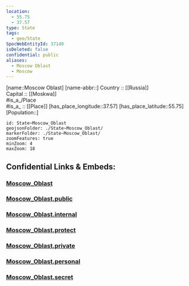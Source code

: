 ```yaml
---
location:
  - 55.75
  - 37.57
type: State
tags:
  - geo/State
SpocWebEntityId: 37140
isDeleted: false
confidential: public
aliases:
  - Moscow Oblast
  - Moscow 
---
```

[name::Moscow Oblast] 
[name-abbr::] 
Country :: [[Russia]]  
Capital :: [[Moskwa]]  
#is_a_/Place  
#is_a_ :: [[Place]] 
[has_place_longitude::37.57] 
[has_place_latitude::55.75] 
[Population::] 



```leaflet
id: State~Moscow_Oblast
geojsonFolder: ./State~Moscow_Oblast/
markerFolder: ./State~Moscow_Oblast/
zoomFeatures: true 
minZoom: 4 
maxZoom: 18
```


## Confidential Links & Embeds: 

### [Moscow_Oblast](/_Standards/Earth/Continent/Europe/Europe~East/Russia/Russia~Central/Moscow_Oblast.md) 

### [Moscow_Oblast.public](/_public/Earth/Continent/Europe/Europe~East/Russia/Russia~Central/Moscow_Oblast.public.md) 

### [Moscow_Oblast.internal](/_internal/Earth/Continent/Europe/Europe~East/Russia/Russia~Central/Moscow_Oblast.internal.md) 

### [Moscow_Oblast.protect](/_protect/Earth/Continent/Europe/Europe~East/Russia/Russia~Central/Moscow_Oblast.protect.md) 

### [Moscow_Oblast.private](/_private/Earth/Continent/Europe/Europe~East/Russia/Russia~Central/Moscow_Oblast.private.md) 

### [Moscow_Oblast.personal](/_personal/Earth/Continent/Europe/Europe~East/Russia/Russia~Central/Moscow_Oblast.personal.md) 

### [Moscow_Oblast.secret](/_secret/Earth/Continent/Europe/Europe~East/Russia/Russia~Central/Moscow_Oblast.secret.md)

